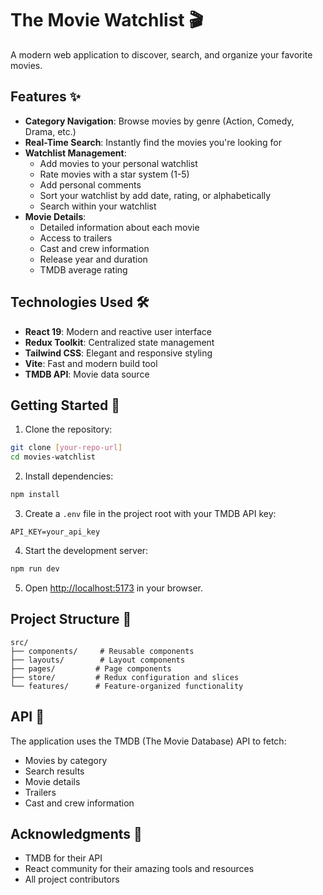 # The Movie Watchlist 🎬

A modern web application to discover, search, and organize your favorite movies.

## Features ✨

- **Category Navigation**: Browse movies by genre (Action, Comedy, Drama, etc.)
- **Real-Time Search**: Instantly find the movies you're looking for
- **Watchlist Management**:
  - Add movies to your personal watchlist
  - Rate movies with a star system (1-5)
  - Add personal comments
  - Sort your watchlist by add date, rating, or alphabetically
  - Search within your watchlist
- **Movie Details**:
  - Detailed information about each movie
  - Access to trailers
  - Cast and crew information
  - Release year and duration
  - TMDB average rating

## Technologies Used 🛠

- **React 19**: Modern and reactive user interface
- **Redux Toolkit**: Centralized state management
- **Tailwind CSS**: Elegant and responsive styling
- **Vite**: Fast and modern build tool
- **TMDB API**: Movie data source

## Getting Started 🚀

1. Clone the repository:

```bash
git clone [your-repo-url]
cd movies-watchlist
```

2. Install dependencies:

```bash
npm install
```

3. Create a `.env` file in the project root with your TMDB API key:

```
API_KEY=your_api_key
```

4. Start the development server:

```bash
npm run dev
```

5. Open [http://localhost:5173](http://localhost:5173) in your browser.

## Project Structure 📁

```
src/
├── components/     # Reusable components
├── layouts/        # Layout components
├── pages/         # Page components
├── store/         # Redux configuration and slices
└── features/      # Feature-organized functionality
```

## API 🔧

The application uses the TMDB (The Movie Database) API to fetch:

- Movies by category
- Search results
- Movie details
- Trailers
- Cast and crew information

## Acknowledgments 🙏

- TMDB for their API
- React community for their amazing tools and resources
- All project contributors
